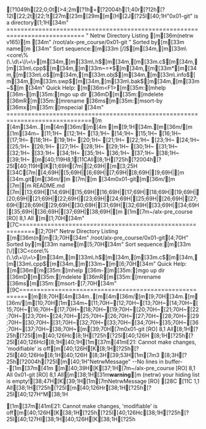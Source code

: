 [?1049h[22;0;0t[>4;2m[?1h=[?2004h[1;40r[?12h[?12l[22;2t[22;1t[27m[23m[29m[m[H[2J[?25l[40;1H"0x01-git" is a directory[1;1H[34m" ============================================================================
" Netrw Directory Listing                                        [m[36m(netrw v165)[m
[34m"   /root/alx-pre_course/0x01-git
"   Sorted by[m[33m      name[m
[34m"   Sort sequence:[m[33m [\/]$[m[34m,[m[33m\<core\%(\.\d\+\)\=\>[m[34m,[m[33m\.h$[m[34m,[m[33m\.c$[m[34m,[m[33m\.cpp$[m[34m,[m[33m\~\=\*$[m[34m,[m[33m*[m[34m,[m[33m\.o$[m[34m,[m[33m\.obj$[m[34m,[m[33m\.info$[m[34m,[m[33m\.swp$[m[34m,[m[33m\.bak$[m[34m,[m[33m\~$[m
[34m"   Quick Help: [m[36m<F1>[m[35m:[mhelp  [36m-[m[35m:[mgo up dir  [36mD[m[35m:[mdelete  [36mR[m[35m:[mrename  [36ms[m[35m:[msort-by  [36mx[m[35m:[mspecial
[34m" ==============================================================================[m
[4m[34m..[m[4m[36m/[m[4m                                                                                                                                     [m[9;1H[34m.[m[36m/[m
[1m[34m~                                                                                                                                       [11;1H~                                                                                                                                       [12;1H~                                                                                                                                       [13;1H~                                                                                                                                       [14;1H~                                                                                                                                       [15;1H~                                                                                                                                       [16;1H~                                                                                                                                       [17;1H~                                                                                                                                       [18;1H~                                                                                                                                       [19;1H~                                                                                                                                       [20;1H~                                                                                                                                       [21;1H~                                                                                                                                       [22;1H~                                                                                                                                       [23;1H~                                                                                                                                       [24;1H~                                                                                                                                       [25;1H~                                                                                                                                       [26;1H~                                                                                                                                       [27;1H~                                                                                                                                       [28;1H~                                                                                                                                       [29;1H~                                                                                                                                       [30;1H~                                                                                                                                       [31;1H~                                                                                                                                       [32;1H~                                                                                                                                       [33;1H~                                                                                                                                       [34;1H~                                                                                                                                       [35;1H~                                                                                                                                       [36;1H~                                                                                                                                       [37;1H~                                                                                                                                       [38;1H~                                                                                                                                       [39;1H~                                                                                                                                       [m[40;119H8,1[11CAll[8;1H[?25h[?2004h[?25l[40;119H[K[1;69H[7m|[2;69H|[m[3;25H          [34C[7m|[4;69H|[5;69H|[6;69H|[7;69H|[8;69H|[9;69H|[m
[34m.git[m[36m/[m                                                               [7m|[m
[34m0x01-git[m[36m/[m                                                           [7m|[m
README.md                                                           [7m|[13;69H|[14;69H|[15;69H|[16;69H|[17;69H|[18;69H|[19;69H|[20;69H|[21;69H|[22;69H|[23;69H|[24;69H|[25;69H|[26;69H|[27;69H|[28;69H|[29;69H|[30;69H|[31;69H|[32;69H|[33;69H|[34;69H|[35;69H|[36;69H|[37;69H|[38;69H|[m
[1m[7m~/alx-pre_course [RO]                             8,1            All [m[1;70H[34m" [7C==========================================================[2;70H" Netrw Directory Listing                                        [m[36m(n[m[3;70H[34m"   /root/alx-pre_course/0x01-git[4;70H"   Sorted by[m[33m      name[m[5;70H[34m"   Sort sequence:[m[33m [\/][3C<core\%(\.\d\+\)\=\>[m[34m,[m[33m\.h$[m[34m,[m[33m\.c$[m[34m,[m[33m\.cpp$[m[34m,[m[33m\~\[m[6;70H[34m"   Quick Help: [m[36m<F1>[m[35m:[mhelp  [36m-[m[35m:[mgo up dir  [36mD[m[35m:[mdelete  [36mR[m[35m:[mrename  [36ms[m[35m:[msort-[7;70H[34m" [9C========================================================[m[8;70H[4m[34m..[m[4m[36m/[m[9;70H[34m.[m[36m/[m[10;70H[1m[34m~[11;70H~[12;70H~[13;70H~[14;70H~[15;70H~[16;70H~[17;70H~[18;70H~[19;70H~[20;70H~[21;70H~[22;70H~[23;70H~[24;70H~[25;70H~[26;70H~[27;70H~[28;70H~[29;70H~[30;70H~[31;70H~[32;70H~[33;70H~[34;70H~[35;70H~[36;70H~[37;70H~[38;70H~[m[39;70H[7m0x01-git [RO]                                    8,1            All[8;1H[?25h[?25l[m[40;126Hc[8;1H[?25h[?25l[40;126H [8;1H[?25h[?25l[40;126Hcl[8;1H[40;1H[1m[37m[41mE21: Cannot make changes, 'modifiable' is off[m[40;126H[K[8;1H[?25h[?25l[40;126He[8;1H[40;126H [8;3H[39;53H[1m[7m3 [8;3H[?25h[?2004h[?25l[m[40;1H"NetrwMessage"  --No lines in buffer--[1m[37m[41m [m[40;39H[K[37;1H[7m~/alx-pre_course [RO]                             8,1            All 0x01-git [RO]                                    8,1            All[m[38;1H[31m**warning**[m (netrw) your hiding list is empty![38;47H[K[39;1H[1m[7mNetrwMessage [RO]     [28C    [11C                                                     1,1            All[38;1H[?25h[?25l[m[40;126Hr[38;1H[?25h[?25l[40;127H^M[38;1H

[1m[37m[41mE21: Cannot make changes, 'modifiable' is off[m[40;126H[K[38;1H[?25h[?25l[40;126Hc[38;1H[?25h[?25l[40;127Hl[38;1H[40;126H[K[38;1H[?25h